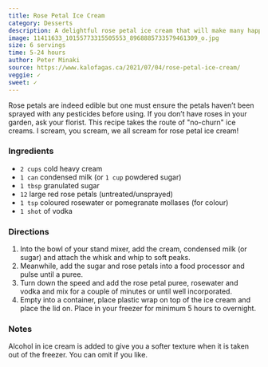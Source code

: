 ```yaml
---
title: Rose Petal Ice Cream
category: Desserts
description: A delightful rose petal ice cream that will make many happy – those on team rose and those perhaps on the fence, will like this treat.
image: 11411633_10155773315505553_8968885733579461309_o.jpg
size: 6 servings
time: 5-24 hours
author: Peter Minaki
source: https://www.kalofagas.ca/2021/07/04/rose-petal-ice-cream/
veggie: ✓
sweet: ✓
---
```


Rose petals are indeed edible but one must ensure the petals haven’t been sprayed with any pesticides before using. If you don’t have roses in your garden, ask your florist. This recipe takes the route of "no-churn" ice creams. I scream, you scream, we all scream for rose petal ice cream!

### Ingredients

* `2 cups` cold heavy cream
* `1 can` condensed milk (or `1 cup` powdered sugar)
* `1 tbsp` granulated sugar
* `12` large red rose petals (untreated/unsprayed)
* `1 tsp` coloured rosewater or pomegranate mollases (for colour)
* `1 shot` of vodka

### Directions

1. Into the bowl of your stand mixer, add the cream, condensed milk (or sugar) and attach the whisk and whip to soft peaks.
2. Meanwhile, add the sugar and rose petals into a food processor and pulse until a puree.
3. Turn down the speed and add the rose petal puree, rosewater and vodka and mix for a couple of minutes or until well incorporated.
4. Empty into a container, place plastic wrap on top of the ice cream and place the lid on. Place in your freezer for minimum 5 hours to overnight.

### Notes

Alcohol in ice cream is added to give you a softer texture when it is taken out of the freezer. You can omit if you like.
